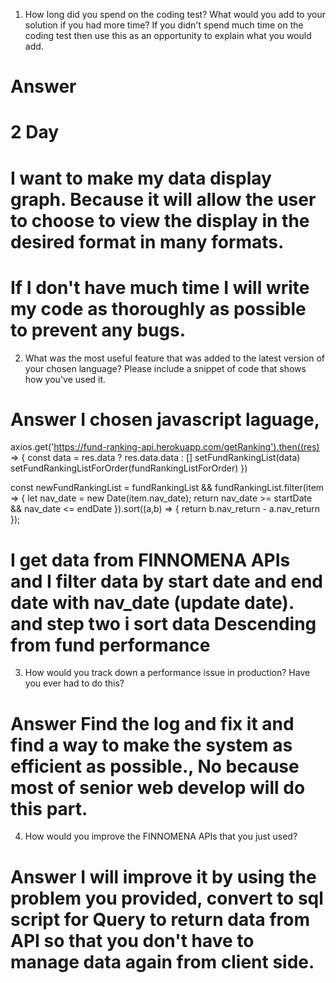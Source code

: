 1. How long did you spend on the coding test? What would you add to your solution if you had more time? If you didn't spend much time on the coding test then use this as an opportunity to explain what you would add.
# Answer 

# 2 Day

# I want to make my data display graph. Because it will allow the user to choose to view the display in the desired format in many formats.
# If I don't have much time I will write my code as thoroughly as possible to prevent any bugs.

2. What was the most useful feature that was added to the latest version of your chosen language? Please include a snippet of code that shows how you've used it.
# Answer I chosen javascript laguage, 

axios.get('https://fund-ranking-api.herokuapp.com/getRanking').then((res) => {
    const data = res.data ? res.data.data : []
    setFundRankingList(data)
    setFundRankingListForOrder(fundRankingListForOrder)
})

const newFundRankingList = fundRankingList && fundRankingList.filter(item => {
    let nav_date = new Date(item.nav_date);
    return nav_date >= startDate && nav_date <= endDate 
}).sort((a,b) => {
    return b.nav_return - a.nav_return
});

# I get data from FINNOMENA APIs and I filter data by start date and end date with nav_date (update date). and step two i sort data Descending from fund performance

3. How would you track down a performance issue in production? Have you ever had to do this?
# Answer Find the log and fix it and find a way to make the system as efficient as possible., No because most of senior web develop will do this part.

4. How would you improve the FINNOMENA APIs that you just used?
# Answer I will improve it by using the problem you provided, convert to sql script for Query to return data from API so that you don't have to manage data again from client side.
